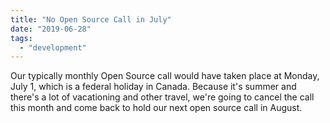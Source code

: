 ```yaml
---
title: "No Open Source Call in July"
date: "2019-06-28"
tags: 
  - "development"
---
```


Our typically monthly Open Source call would have taken place at Monday, July 1, which is a federal holiday in Canada. Because it's summer and there's a lot of vacationing and other travel, we're going to cancel the call this month and come back to hold our next open source call in August.
